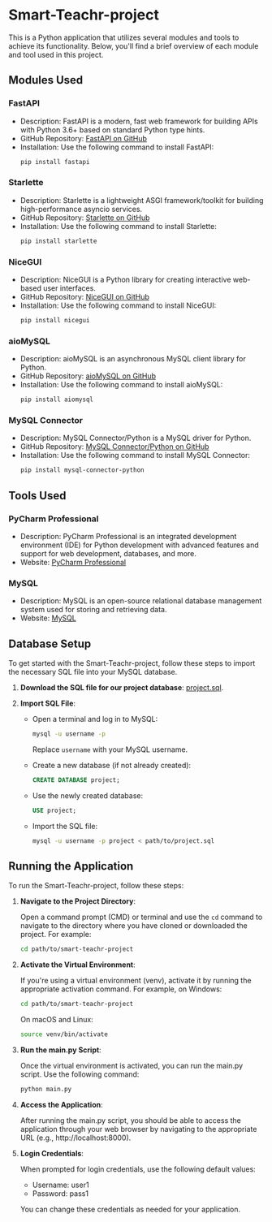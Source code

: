 # Smart-Teachr-project

This is a Python application that utilizes several modules and tools to achieve its functionality. Below, you'll find a brief overview of each module and tool used in this project.

## Modules Used

### FastAPI
- Description: FastAPI is a modern, fast web framework for building APIs with Python 3.6+ based on standard Python type hints.
- GitHub Repository: [FastAPI on GitHub](https://github.com/tiangolo/fastapi)
- Installation: Use the following command to install FastAPI:
  ```bash
  pip install fastapi

### Starlette
- Description: Starlette is a lightweight ASGI framework/toolkit for building high-performance asyncio services.
- GitHub Repository: [Starlette on GitHub](https://github.com/encode/starlette)
- Installation: Use the following command to install Starlette:
  ```bash
  pip install starlette

### NiceGUI
- Description: NiceGUI is a Python library for creating interactive web-based user interfaces.
- GitHub Repository: [NiceGUI on GitHub](https://github.com/nicegui/nicegui)
- Installation: Use the following command to install NiceGUI:
  ```bash
  pip install nicegui

### aioMySQL
- Description: aioMySQL is an asynchronous MySQL client library for Python.
- GitHub Repository: [aioMySQL on GitHub](https://github.com/aio-libs/aiomysql)
- Installation: Use the following command to install aioMySQL:
  ```bash
  pip install aiomysql

### MySQL Connector
- Description: MySQL Connector/Python is a MySQL driver for Python.
- GitHub Repository: [MySQL Connector/Python on GitHub](https://github.com/mysql/mysql-connector-python)
- Installation: Use the following command to install MySQL Connector:
  ```bash
  pip install mysql-connector-python

## Tools Used

### PyCharm Professional
- Description: PyCharm Professional is an integrated development environment (IDE) for Python development with advanced features and support for web development, databases, and more.
- Website: [PyCharm Professional](https://www.jetbrains.com/pycharm/)

### MySQL
- Description: MySQL is an open-source relational database management system used for storing and retrieving data.
- Website: [MySQL](https://www.mysql.com/)

## Database Setup

To get started with the Smart-Teachr-project, follow these steps to import the necessary SQL file into your MySQL database.

1. **Download the SQL file for our project database**: [project.sql](https://github.com/Den-ctrl/Smart-Teachr-project/blob/main/project.sql).

2. **Import SQL File**:

   - Open a terminal and log in to MySQL:

     ```bash
     mysql -u username -p
     ```

     Replace `username` with your MySQL username.

   - Create a new database (if not already created):

     ```sql
     CREATE DATABASE project;
     ```

   - Use the newly created database:

     ```sql
     USE project;
     ```

   - Import the SQL file:

     ```bash
     mysql -u username -p project < path/to/project.sql
     ```

## Running the Application

To run the Smart-Teachr-project, follow these steps:

1. **Navigate to the Project Directory**:

   Open a command prompt (CMD) or terminal and use the `cd` command to navigate to the directory where you have cloned or downloaded the project. For example:

   ```bash
   cd path/to/smart-teachr-project

2. **Activate the Virtual Environment**:

   If you're using a virtual environment (venv), activate it by running the appropriate activation command. For example, on Windows:

   ```bash
   cd path/to/smart-teachr-project
   ```
   
   On macOS and Linux:
   ```bash
   source venv/bin/activate
   ```

3. **Run the main.py Script**:

   Once the virtual environment is activated, you can run the main.py script. Use the following command:

   ```bash
   python main.py
   ```

4. **Access the Application**:

   After running the main.py script, you should be able to access the application through your web browser by navigating to the appropriate URL (e.g., http://localhost:8000).

5. **Login Credentials**:

   When prompted for login credentials, use the following default values:

    - Username: user1
    - Password: pass1

    You can change these credentials as needed for your application.

   

